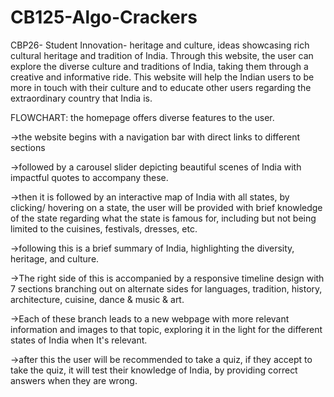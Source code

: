 # CB125-Algo-Crackers
CBP26- Student Innovation- heritage and culture, ideas showcasing rich cultural heritage and tradition of India.
Through this website, the user can explore the diverse culture and traditions of India, taking them through a creative and informative ride.
This website will help the Indian users to be more in touch with their culture and to educate other users regarding the extraordinary country that India is.

FLOWCHART:
the homepage offers diverse features to the user. 

->the website begins with a navigation bar with direct links to different sections 

->followed by a carousel slider depicting beautiful scenes of India with impactful quotes to accompany these.

->then it is followed by an interactive map of India with all states, by clicking/ hovering on a state, the user will be provided with brief knowledge of the state regarding what the state is famous for, including but not being limited to the cuisines, festivals, dresses, etc.

->following this is a brief summary of India, highlighting the diversity, heritage, and culture. 

->The right side of this is accompanied by a responsive timeline design with 7 sections branching out on alternate sides for languages, tradition, history, architecture, cuisine, dance & music & art.

->Each of these branch leads to a new webpage with more relevant information and images to that topic, exploring it in the light for the different states of India when It's relevant.

->after this the user will be recommended to take a quiz, if they accept to take the quiz, it will test their knowledge of India, by providing correct answers when they are wrong.
